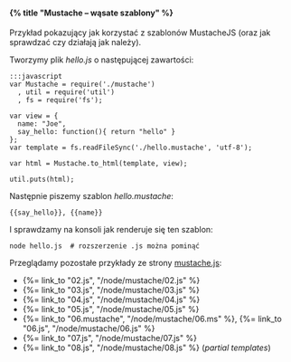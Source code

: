 #### {% title "Mustache – wąsate szablony" %}

Przykład pokazujący jak korzystać z szablonów MustacheJS
(oraz jak sprawdzać czy działają jak należy).

Tworzymy plik *hello.js* o następującej zawartości:

    :::javascript
    var Mustache = require('./mustache')
      , util = require('util')
      , fs = require('fs');

    var view = {
      name: "Joe",
      say_hello: function(){ return "hello" }
    };
    var template = fs.readFileSync('./hello.mustache', 'utf-8');

    var html = Mustache.to_html(template, view);

    util.puts(html);

Następnie piszemy szablon *hello.mustache*:

    {{say_hello}}, {{name}}

I sprawdzamy na konsoli jak renderuje się ten szablon:

    node hello.js  # rozszerzenie .js można pominąć


Przeglądamy pozostałe przykłady ze strony [mustache.js](http://blog.couchbase.com/mustache-js):

* {%= link_to "02.js", "/node/mustache/02.js" %}
* {%= link_to "03.js", "/node/mustache/03.js" %}
* {%= link_to "04.js", "/node/mustache/04.js" %}
* {%= link_to "05.js", "/node/mustache/05.js" %}
* {%= link_to "06.mustache", "/node/mustache/06.ms" %}, {%= link_to "06.js", "/node/mustache/06.js" %}
* {%= link_to "07.js", "/node/mustache/07.js" %}
* {%= link_to "08.js", "/node/mustache/08.js" %} (*partial templates*)
